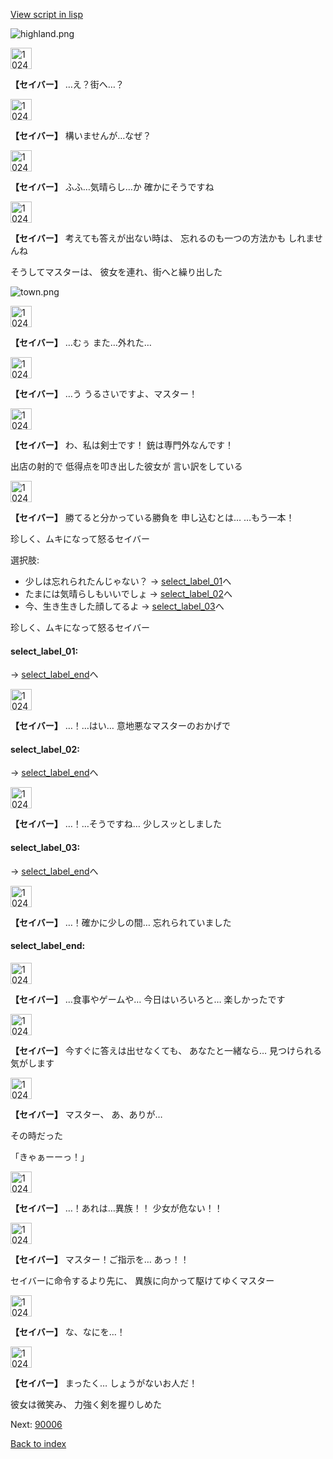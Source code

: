 [View script in lisp](../scripts/10241102.txt)

![highland.png](../images/backgrounds/highland.png)

<img src="../images/units/102411.png" alt="102411.png" height="34"/>

**【セイバー】**
…え？街へ…？

<img src="../images/units/102411.png" alt="102411.png" height="34"/>

**【セイバー】**
構いませんが…なぜ？

<img src="../images/units/102411.png" alt="102411.png" height="34"/>

**【セイバー】**
ふふ…気晴らし…か
確かにそうですね

<img src="../images/units/102411.png" alt="102411.png" height="34"/>

**【セイバー】**
考えても答えが出ない時は、
忘れるのも一つの方法かも
しれませんね

そうしてマスターは、
彼女を連れ、街へと繰り出した

![town.png](../images/backgrounds/town.png)

<img src="../images/units/102411.png" alt="102411.png" height="34"/>

**【セイバー】**
…むぅ
また…外れた…

<img src="../images/units/102411.png" alt="102411.png" height="34"/>

**【セイバー】**
…う
うるさいですよ、マスター！

<img src="../images/units/102411.png" alt="102411.png" height="34"/>

**【セイバー】**
わ、私は剣士です！
銃は専門外なんです！

出店の射的で
低得点を叩き出した彼女が
言い訳をしている

<img src="../images/units/102411.png" alt="102411.png" height="34"/>

**【セイバー】**
勝てると分かっている勝負を
申し込むとは…
…もう一本！

珍しく、ムキになって怒るセイバー

選択肢:
- 少しは忘れられたんじゃない？ → [select_label_01](#select_label_01)へ
- たまには気晴らしもいいでしょ → [select_label_02](#select_label_02)へ
- 今、生き生きした顔してるよ → [select_label_03](#select_label_03)へ

珍しく、ムキになって怒るセイバー

#### select_label_01:
 → [select_label_end](#select_label_end)へ

<img src="../images/units/102411.png" alt="102411.png" height="34"/>

**【セイバー】**
…！…はい…
意地悪なマスターのおかげで

#### select_label_02:
 → [select_label_end](#select_label_end)へ

<img src="../images/units/102411.png" alt="102411.png" height="34"/>

**【セイバー】**
…！…そうですね…
少しスッとしました

#### select_label_03:
 → [select_label_end](#select_label_end)へ

<img src="../images/units/102411.png" alt="102411.png" height="34"/>

**【セイバー】**
…！確かに少しの間…
忘れられていました

#### select_label_end:

<img src="../images/units/102411.png" alt="102411.png" height="34"/>

**【セイバー】**
…食事やゲームや…
今日はいろいろと…
楽しかったです

<img src="../images/units/102411.png" alt="102411.png" height="34"/>

**【セイバー】**
今すぐに答えは出せなくても、
あなたと一緒なら…
見つけられる気がします

<img src="../images/units/102411.png" alt="102411.png" height="34"/>

**【セイバー】**
マスター、
あ、ありが…

その時だった

「きゃぁーーっ！」

<img src="../images/units/102411.png" alt="102411.png" height="34"/>

**【セイバー】**
…！あれは…異族！！
少女が危ない！！

<img src="../images/units/102411.png" alt="102411.png" height="34"/>

**【セイバー】**
マスター！ご指示を…
あっ！！

セイバーに命令するより先に、
異族に向かって駆けてゆくマスター

<img src="../images/units/102411.png" alt="102411.png" height="34"/>

**【セイバー】**
な、なにを…！

<img src="../images/units/102411.png" alt="102411.png" height="34"/>

**【セイバー】**
まったく…
しょうがないお人だ！

彼女は微笑み、
力強く剣を握りしめた

Next: [90006](90006.md)

[Back to index](index.md)
